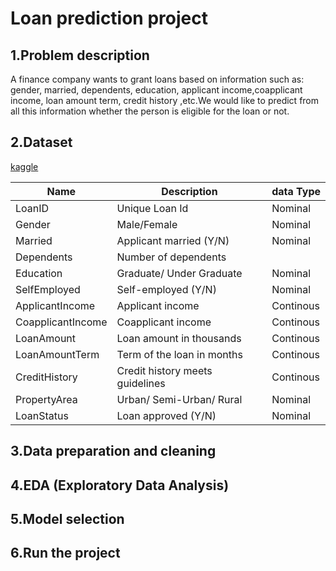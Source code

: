 # Loan prediction project
## 1.Problem description
A finance company wants to grant loans based on information such as: gender, married, dependents, education, applicant income,coapplicant income, loan amount term,
credit history ,etc.We would like to predict from all this information whether the person is eligible for the loan or not.
## 2.Dataset 
[kaggle](https://www.kaggle.com/datasets/altruistdelhite04/loan-prediction-problem-dataset/code)

|Name|Description|data Type|
|---|---|---|
LoanID|Unique Loan Id|Nominal|
Gender|Male/Female|Nominal|
Married|Applicant married (Y/N)|Nominal|
Dependents|Number of dependents|
Education|Graduate/ Under Graduate|Nominal|
SelfEmployed|Self-employed (Y/N)|Nominal|
ApplicantIncome|Applicant income|Continous|
CoapplicantIncome|Coapplicant income|Continous|
LoanAmount|Loan amount in thousands|Continous|
LoanAmountTerm|Term of the loan in months|Continous|
CreditHistory|Credit history meets guidelines|Continous|
PropertyArea|Urban/ Semi-Urban/ Rural|Nominal|
LoanStatus|Loan approved (Y/N) |Nominal|

## 3.Data preparation and cleaning

## 4.EDA (Exploratory Data Analysis)
## 5.Model selection
## 6.Run the project
